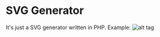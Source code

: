 SVG Generator
===

It's just a SVG generator written in PHP. Example:
![alt tag](http://i.imgur.com/7IlBv3P.png)